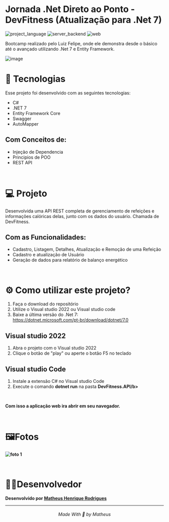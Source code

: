 # Jornada .Net Direto ao Ponto - DevFitness (Atualização para .Net 7)

![project_language](https://img.shields.io/badge/language-C%23-green)
![server_backend](https://img.shields.io/badge/backend%2Fserver-.NET%20Core-blue)
![web](https://img.shields.io/badge/web-API-blueviolet)

Bootcamp realizado pelo Luiz Felipe, onde ele demonstra desde o básico até o avançado utilizando .Net 7 e Entity Framework.

![image](https://user-images.githubusercontent.com/78974230/221893913-2cfae96c-2633-429a-b9d4-117cd4fedb4a.png)

# 🚀 Tecnologias
Esse projeto foi desenvolvido com as seguintes tecnologias:

* C#
* .NET 7
* Entity Framework Core
* Swagger
* AutoMapper

## Com Conceitos de:

* Injeção de Dependencia
* Principios de POO
* REST API

<br/>

# 💻 Projeto
Desenvolvida uma API REST completa de gerenciamento de refeições e informações calóricas delas, junto com os dados do usuário. Chamada de DevFitness.

## Com as Funcionalidades:

* Cadastro, Listagem, Detalhes, Atualização e Remoção de uma Refeição
* Cadastro e atualização de Usuário
* Geração de dados para relatório de balanço energético

<br/>

# ⚙️ Como utilizar este projeto?
1. Faça o download do repositório
2. Utilize o Visual studio 2022 ou Visual studio code
3. Baixe a última versão do .Net 7: <br/>
   https://dotnet.microsoft.com/pt-br/download/dotnet/7.0

## Visual studio 2022
1. Abra o projeto com o Visual studio 2022
2. Clique o botão de "play" ou aperte o botão F5 no teclado

## Visual studio Code
1. Instale a extensão C# no Visual studio Code
2. Execute o comando <b>dotnet run</b> na pasta <b>DevFitness.API/b>

<br/>

Com isso a aplicação web ira abrir em seu navegador.
  
<br/>

# 🖼️Fotos

![foto 1](https://user-images.githubusercontent.com/78974230/124639105-22fb7c00-de62-11eb-9630-9f1ca3960946.png)

<br/>

# 👨‍💻Desenvolvedor
Desenvolvido por [Matheus Henrique Rodrigues](https://www.linkedin.com/in/matheus-henrique-030320158/)

<hr />
<h6 align="center"> Made With 💖 by Matheus</h6>
